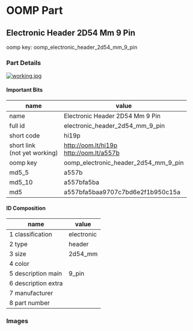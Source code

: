 # OOMP Part  
## Electronic Header 2D54 Mm 9 Pin  
  
oomp key: oomp_electronic_header_2d54_mm_9_pin  
  
### Part Details  
  
[![working.jpg](working_600.jpg)](working.jpg)  
  
#### Important Bits  
| name | value | 
| --- | --- | 
| name | Electronic Header 2D54 Mm 9 Pin | 
| full id | electronic_header_2d54_mm_9_pin | 
| short code | hi19p | 
| short link<br>(not yet working) | http://oom.lt/hi19p<br>http://oom.lt/a557b | 
| oomp key | oomp_electronic_header_2d54_mm_9_pin | 
| md5_5 | a557b | 
| md5_10 | a557bfa5ba | 
| md5 | a557bfa5baa9707c7bd6e2f1b950c15a | 
#### ID Composition  
| name | value | 
| --- | --- | 
| 1 classification | electronic | 
| 2 type | header | 
| 3 size | 2d54_mm | 
| 4 color |  | 
| 5 description main | 9_pin | 
| 6 description extra |  | 
| 7 manufacturer |  | 
| 8 part number |  | 
### Images  
